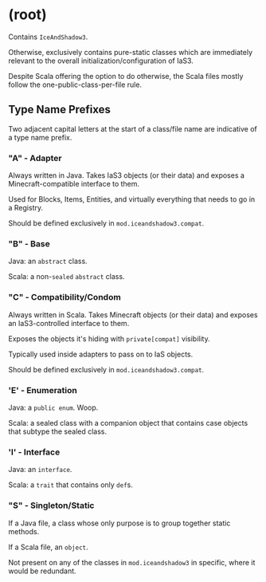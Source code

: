 # (root)

Contains `IceAndShadow3`.

Otherwise, exclusively contains pure-static classes which are immediately relevant to the overall initialization/configuration of IaS3.

Despite Scala offering the option to do otherwise, the Scala files mostly follow the one-public-class-per-file rule.

## Type Name Prefixes
Two adjacent capital letters at the start of a class/file name are indicative of a type name prefix.

### "A" - Adapter
Always written in Java. Takes IaS3 objects (or their data) and exposes a Minecraft-compatible interface to them.

Used for Blocks, Items, Entities, and virtually everything that needs to go in a Registry.

Should be defined exclusively in `mod.iceandshadow3.compat`.

### "B" - Base
Java: an `abstract` class.

Scala: a non-`sealed` `abstract` class.

### "C" - Compatibility/Condom
Always written in Scala. Takes Minecraft objects (or their data) and exposes an IaS3-controlled interface to them.

Exposes the objects it's hiding with `private[compat]` visibility.

Typically used inside adapters to pass on to IaS objects.

Should be defined exclusively in `mod.iceandshadow3.compat`.

### 'E' - Enumeration
Java: a `public enum`. Woop.

Scala: a sealed class with a companion object that contains case objects that subtype the sealed class.

### 'I' - Interface
Java: an `interface`.

Scala: a `trait` that contains only `def`s.

### "S" - Singleton/Static
If a Java file, a class whose only purpose is to group together static methods.

If a Scala file, an `object`.

Not present on any of the classes in `mod.iceandshadow3` in specific, where it would be redundant.